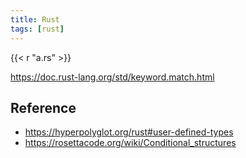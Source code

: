 ```yaml
---
title: Rust
tags: [rust]
---
```


{{< r "a.rs" >}}

<https://doc.rust-lang.org/std/keyword.match.html>

## Reference

- <https://hyperpolyglot.org/rust#user-defined-types>
- <https://rosettacode.org/wiki/Conditional_structures>
